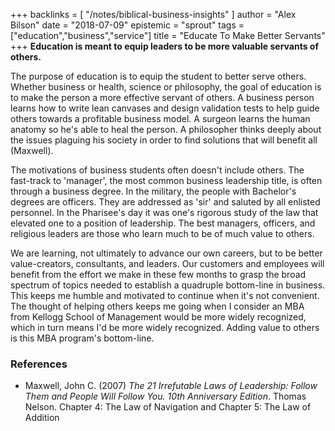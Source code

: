 +++
backlinks = [
  "/notes/biblical-business-insights"
]
author = "Alex Bilson"
date = "2018-07-09"
epistemic = "sprout"
tags = ["education","business","service"]
title = "Educate To Make Better Servants"
+++
**Education is meant to equip leaders to be more valuable servants of others.**

The purpose of education is to equip the student to better serve others.  Whether business or health, science or philosophy, the goal of education is to make the person a more effective servant of others.  A business person learns how to write lean canvases and design validation tests to help guide others towards a profitable business model.  A surgeon learns the human anatomy so he's able to heal the person.  A philosopher thinks deeply about the issues plaguing his society in order to find solutions that will benefit all (Maxwell).

The motivations of business students often doesn't include others.  The fast-track to 'manager', the most common business leadership title, is often through a business degree.  In the military, the people with Bachelor's degrees are officers.  They are addressed as 'sir' and saluted by all enlisted personnel.  In the Pharisee's day it was one's rigorous study of the law that elevated one to a position of leadership.  The best managers, officers, and religious leaders are those who learn much to be of much value to others.

We are learning, not ultimately to advance our own careers, but to be better value-creators, consultants, and leaders.  Our customers and employees will benefit from the effort we make in these few months to grasp the broad spectrum of topics needed to establish a quadruple bottom-line in business.  This keeps me humble and motivated to continue when it's not convenient.  The thought of helping others keeps me going when I consider an MBA from Kellogg School of Management would be more widely recognized, which in turn means I'd be more widely recognized.  Adding value to others is this MBA program's bottom-line.

### References

- Maxwell, John C. (2007) _The 21 Irrefutable Laws of Leadership: Follow Them and People Will Follow You. 10th Anniversary Edition_. Thomas Nelson. Chapter 4: The Law of Navigation and Chapter 5: The Law of Addition

